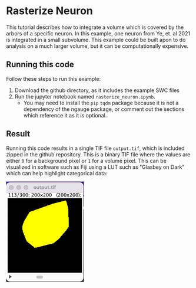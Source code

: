 # Rasterize Neuron

This tutorial describes how to integrate a volume which is covered by the arbors of a specific neuron. In this example, one neuron from Ye, et. al 2021 is integrated in a small subvolume. This example could be built apon to do analysis on a much larger volume, but it can be computationally expensive.

## Running this code
Follow these steps to run this example:

1. Download the github directory, as it includes the example SWC files
2. Run the jupyter notebook named `rasterize_neuron.ipynb`.
    - You may need to install the `pip` `tqdm` package because it is not a dependency of the ngauge package, or comment out the sections which reference it as it is optional.

## Result
Running this code results in a single TIF file `output.tif`, which is included zipped in the github repository. This is a binary TIF file where the values are either `0` for a background pixel or `1` for a volume pixel. This can be visualized in software such as Fiji using a LUT such as "Glasbey on Dark" which can help highlight categorical data:

![Screenshot of data in Fiji](fiji_screenshot.png)